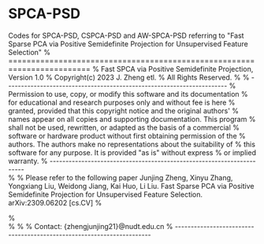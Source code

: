 # SPCA-PSD
Codes for SPCA-PSD, CSPCA-PSD and AW-SPCA-PSD referring to "Fast Sparse PCA via Positive Semidefinite Projection for Unsupervised Feature Selection"
% ========================================================================
% Fast SPCA via Positive Semidefinite Projection, Version 1.0
% Copyright(c) 2023 J. Zheng etl. 
% All Rights Reserved.
% 
% ----------------------------------------------------------------------
% Permission to use, copy, or modify this software and its documentation
% for educational and research purposes only and without fee is here
% granted, provided that this copyright notice and the original authors'
% names appear on all copies and supporting documentation. This program
% shall not be used, rewritten, or adapted as the basis of a commercial
% software or hardware product without first obtaining permission of the
% authors. The authors make no representations about the suitability of
% this software for any purpose. It is provided "as is" without express
% or implied warranty.
% ----------------------------------------------------------------------  
% 
% Please refer to the following paper
Junjing Zheng, Xinyu Zhang, Yongxiang Liu, Weidong Jiang, Kai Huo, Li Liu. Fast Sparse PCA via Positive Semidefinite Projection for Unsupervised Feature Selection. arXiv:2309.06202 [cs.CV]
% 

%   
% 
% 
% Contact: {zhengjunjing21}@nudt.edu.cn
% ----------------------------------------------------------------------
